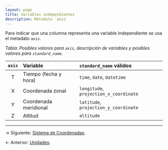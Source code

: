 ```yaml
---
layout: page
title: Variables independientes
description: Metadato `axis`
---
```


Para indicar que una columna representa una variable independiente se usa el metadato `axis`.

_Tabla: Posibles valores para `axis`, descripción de variables y posibles valores para `standard_name`._

`axis` | Variable              | `standard_name` válidos
:-----:|:----------------------|:---------------------------------------
T      | Tiempo (fecha y hora) | `time`, `date`, `datetime`
X      | Coordenada zonal      | `longitude`, `projection_x_coordinate`
Y      | Coordenada meridional | `latitude`, `projection_y_coordinate`
Z      | Altitud               | `altitude`

---

&rarr; Siguiente: [Sistema de Coordenadas](coordenadas.html).

&larr; Anterior: [Unidades](units.html).